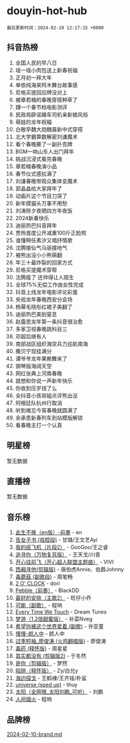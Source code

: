 # douyin-hot-hub

`最后更新时间：2024-02-10 12:17:15 +0800`

## 抖音热榜

1. 全国人民的早八日
1. 瑶一瑶小肉包送上新春祝福
1. 正月初一拜大年
1. 单依纯海来阿木舞台故事感
1. 尼格买提回应牌没对上
1. 被章若楠的春晚穿搭种草了
1. 蹲一个春节档电影测评
1. 民政局辟谣婚车司机亲新娘风俗
1. 萌娃的龙年祝福
1. 白敬亭魏大勋魏晨新中式穿搭
1. 北大学霸算数解密刘谦魔术
1. 看个春晚撕了一副扑克牌
1. BGM一响山东人出门拜年
1. 挑战沉浸式看完春晚
1. 章若楠春晚演小品
1. 春节仪式感拉满了
1. 刘谦春晚带观众集体变魔术
1. 郭晶晶给大家拜年了
1. 动画片这个节目刀哭了
1. 新年摸猫头万事不用愁
1. 刘涛除夕夜晒四方年夜饭
1. 2024新春快乐
1. 迪丽热巴抖音拜年
1. 贾玲首度公开减重100斤正脸照
1. 谁懂啊任素汐又唱抒情歌
1. 沈腾接仙气马丽接地气
1. 被熊出没小小熊萌翻
1. 年三十最炸裂的回家方式
1. 尼格买提魔术穿帮
1. 沈腾瘦了 还帅得让人陌生
1. 全球75%无偿工作由女性完成
1. 抖音上线龙年电影评论彩蛋
1. 央视龙年春晚西安分会场
1. 杨幂毛晓彤红裙子美翻了
1. 迪丽热巴美到窒息
1. 赵露思龙年第一条抖音很治愈
1. 多家卫视春晚跳科目三
1. 邓超后继有人
1. 南部战区组织海空兵力巡航南海
1. 撒贝宁现挂满分
1. 谭爷爷龙年果赖舞来了
1. 钢琴版海阔天空
1. 网红张典上河南春晚
1. 就想和你说一声新年快乐
1. 你收到压岁钱了么
1. 全抖音小孩哥姐点评熊出没
1. 阿根廷队杭州行取消
1. 听到难忘今宵春晚就圆满了
1. 余承恩新春列车到站模版解锁
1. 看春晚主打一个认真

## 明星榜

暂无数据

## 直播榜

暂无数据

## 音乐榜

1. [此生不换（en版）-前奏](https://sf5-hl-cdn-tos.douyinstatic.com/obj/tos-cn-ve-2774/oMDvUGwhKrKYDEqXiMYEwxZqBWIJFA92CiLAO) - en
1. [告女子书 (戏腔段)](https://sf5-hl-cdn-tos.douyinstatic.com/obj/tos-cn-ve-2774/osCCzFxWgstBDi92ZfBB4ht7gQENBmQMAl0eI6) - 甘璐/王文艺Ayi
1. [我的纸飞机（片段2）](https://sf5-hl-cdn-tos.douyinstatic.com/obj/tos-cn-ve-2774/oM2ZrKcg2CD5AeRB2gkeXOFB1IxAGJdZPazYHf) - GooGoo/王之睿
1. [追寻你（万物复苏版）](https://sf3-cdn-tos.douyinstatic.com/obj/tos-cn-ve-2774/oYeAZJsbjIDit9APmBg8u6uDUQnHmoCf3gbo74) - 王天戈/川青
1. [开心往前飞（开心超人联盟主题曲）](https://sf5-hl-cdn-tos.douyinstatic.com/obj/tos-cn-ve-2774/9d8fb7c82cf1421fb93a9fe925275e0a) - VIVI
1. [西厢寻他(剪辑版)](https://sf3-cdn-tos.douyinstatic.com/obj/tos-cn-ve-2774/oUsAVfAQKlRNxEv5qxvIB8o5qmIWUcXbzJKJhw) - 唐伯虎Annie、伯爵Johnny
1. [毒蘑菇 (副歌段)](https://sf5-hl-cdn-tos.douyinstatic.com/obj/tos-cn-ve-2774/ocDEUsfdLjxnlFXtfogBCiQCEqYB7QZgZ8VViM) - 周笔畅
1. [2 O' CLOCK](https://sf5-hl-cdn-tos.douyinstatic.com/obj/tos-cn-ve-2774/oIUBICeqlYQHTigCBOnCMlwBZJkgiBjt1oDfbg) - dori
1. [Pebble（前奏）](https://sf5-hl-cdn-tos.douyinstatic.com/obj/tos-cn-ve-2774/5e6913036e674b34b92df6abd1361f00) - BlackDD
1. [最好的安排（主歌2）](https://sf5-hl-cdn-tos.douyinstatic.com/obj/tos-cn-ve-2774/oMMZX1DuHpMwgoDztBmZswgQnbCeeANZxBHkFY) - 旺仔小乔
1. [可能（副歌）](https://sf5-hl-cdn-tos.douyinstatic.com/obj/tos-cn-ve-2774/cde1731888894259b333569393c2fb51) - 程响
1. [Every Time We Touch](https://sf3-cdn-tos.douyinstatic.com/obj/tos-cn-ve-2774/ogN6lUKQeBBfEVhIOMikG1CcJjugxk1tztZyhP) - Dream Tunes
1. [梦游（1.2倍甜蜜版）](https://sf5-hl-cdn-tos.douyinstatic.com/obj/tos-cn-ve-2774/o4gyAUm8hwufoEABmwVIiQtHsFuGzAEEWtNMzo) - 补菜Nveg
1. [希望你被这个世界爱着 (副歌)](https://sf5-hl-cdn-tos.douyinstatic.com/obj/tos-cn-ve-2774/oUHCmWQfZlE3QQBKBeD8rCFLpJzPgCpImhsxMt) - 许亚童
1. [慢慢-颜人中](https://sf6-cdn-tos.douyinstatic.com/obj/tos-cn-ve-2774/ocjHNfBXdBxQNC8ZGAeoLMFTUgtBg8bkExunDC) - 颜人中
1. [过季短袖_廖俊涛 (火鸡翻唱版)](https://sf5-hl-cdn-tos.douyinstatic.com/obj/tos-cn-ve-2774/ogQVJl0tRBKxQgZji7YClFEBrVDeHpPTWfCZbQ) - 廖俊涛
1. [毒药 (释怀版)](https://sf3-cdn-tos.douyinstatic.com/obj/tos-cn-ve-2774/oYILMEAzspdZBIzy4frJNB8ZHPHWAhiwowd4Ad) - 周星星
1. [其实都没有 (剪辑版2)](https://sf6-cdn-tos.douyinstatic.com/obj/tos-cn-ve-2774/oEBNQenHZtBhxYjGgUDQk0BCHTigQafgFlbQ7k) - 于冬然
1. [是你（剪辑版）](https://sf3-cdn-tos.douyinstatic.com/obj/tos-cn-ve-2774/46019dae783c4c969944217fe1cfafc4) - 梦然
1. [陷阱（释怀版）](https://sf6-cdn-tos.douyinstatic.com/obj/tos-cn-ve-2774/oE8C21LeZrzKLDFfQYgMzx4GAIHageG5IzayY7) - Zy/白允y
1. [海边探戈](https://sf3-cdn-tos.douyinstatic.com/obj/tos-cn-ve-2774/os9gE0VQCGqt6VQkZDyBBYvfSDY0QFe3vVmubn) - 王鹤棣/王齐铭/朴鲨
1. [universe (sped up)](https://sf3-cdn-tos.douyinstatic.com/obj/tos-cn-ve-2774/oIQnurQLDCsdYeegkM4CKuVb23MZBXtX6QB8bv) - thuy
1. [太阳（全网搜_太阳刘鹏_可听）](https://sf5-hl-cdn-tos.douyinstatic.com/obj/tos-cn-ve-2774/ogWbyIQnlBFImVbeDocRdCIYtBHlbJXgfZMvgz) - 刘鹏
1. [人间烟火](https://sf5-hl-cdn-tos.douyinstatic.com/obj/tos-cn-ve-2774/947983139f35446684610238bba8e7a9) - 程响

## 品牌榜

[2024-02-10-brand.md](2024-02-10-brand.md)
